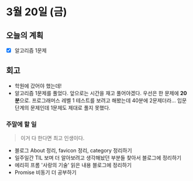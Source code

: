 # 3월 20일 \(금\)

## 오늘의 계획

* [x] 알고리즘 1문제

## 회고

* 학원에 갔어야 했는데!
* 알고리즘 1문제를 풀었다. 앞으로는 시간을 재고 풀어야겠다. 우선은 한 문제에 **20분**으로. 프로그래머스 레벨 1 테스트를 보려고 해봤는데 40분에 2문제더라... 입문 단계의 문제인데 1문제도 제대로 풀지 못했다.

### 주말에 할 일

> 이거 다 한다면 최고 인생이다.

* 블로그 About 정리, favicon 정리, category 정리하기
* 일주일간 TIL 보며 더 알아보려고 생각해놨던 부분들 찾아서 블로그에 정리하기
* 에리히 프롬 '사랑의 기술' 읽은 내용 블로그에 정리하기
* Promise 비동기 더 공부하기

